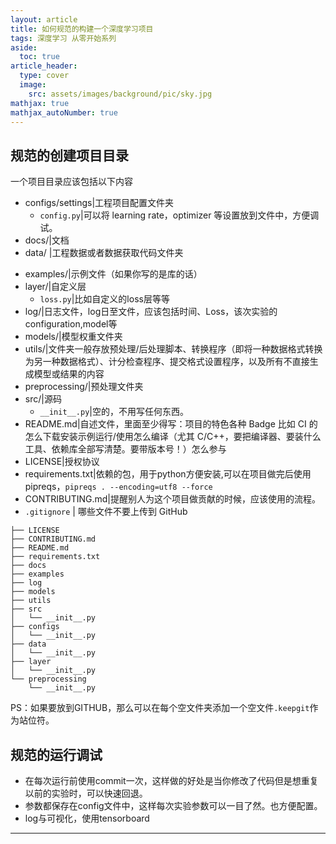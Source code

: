 ```yaml
---
layout: article
title: 如何规范的构建一个深度学习项目
tags: 深度学习 从零开始系列
aside:
  toc: true
article_header:
  type: cover
  image:
    src: assets/images/background/pic/sky.jpg
mathjax: true
mathjax_autoNumber: true
---
```


## 规范的创建项目目录
一个项目目录应该包括以下内容


- configs/settings|工程项目配置文件夹
    - `config.py`|可以将 learning rate，optimizer 等设置放到文件中，方便调试。
- docs/|文档
- data/ |工程数据或者数据获取代码文件夹

<!--more-->
- examples/|示例文件（如果你写的是库的话）
- layer/|自定义层
    - `loss.py`|比如自定义的loss层等等
- log/|日志文件，log日至文件，应该包括时间、Loss，该次实验的configuration,model等
- models/|模型权重文件夹
- utils/|文件夹一般存放预处理/后处理脚本、转换程序（即将一种数据格式转换为另一种数据格式）、计分检查程序、提交格式设置程序，以及所有不直接生成模型或结果的内容
- preprocessing/|预处理文件夹
- src/|源码
    - `__init__.py`|空的，不用写任何东西。
- README.md|自述文件，里面至少得写：项目的特色各种 Badge 比如 CI 的怎么下载安装示例运行/使用怎么编译（尤其 C/C++，要把编译器、要装什么工具、依赖库全部写清楚。要带版本号！）怎么参与
- LICENSE|授权协议
- requirements.txt|依赖的包，用于python方便安装,可以在项目做完后使用pipreqs，```pipreqs . --encoding=utf8 --force```
- CONTRIBUTING.md|提醒别人为这个项目做贡献的时候，应该使用的流程。
- ```.gitignore``` | 哪些文件不要上传到 GitHub
```
├── LICENSE
├── CONTRIBUTING.md
├── README.md
├── requirements.txt
├── docs
├── examples
├── log
├── models
├── utils
├── src
│   └── __init__.py
├── configs
│   └── __init__.py
├── data
│   └── __init__.py
├── layer
│   └── __init__.py
└── preprocessing
    └── __init__.py
```
PS：如果要放到GITHUB，那么可以在每个空文件夹添加一个空文件`.keepgit`作为站位符。
## 规范的运行调试
- 在每次运行前使用commit一次，这样做的好处是当你修改了代码但是想重复以前的实验时，可以快速回退。
- 参数都保存在config文件中，这样每次实验参数可以一目了然。也方便配置。
- log与可视化，使用tensorboard

---
